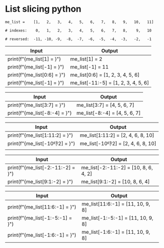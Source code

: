 # List slicing python

    me_list =    [1,   2,   3,   4,   5,   6,   7,   8,   9,   10,   11]

    # indexes:    0,   1,   2,   3,   4,   5,   6,   7,   8,    9,   10

    # reversed:  -11, -10, -9,  -8,  -7,  -6,  -5,  -4,  -3,   -2,   -1

| Input                       | Output                               |
|-----------------------------|--------------------------------------|
| print(f"{me_list[1] = }")   | me_list[1] = 2                       |
| print(f"{me_list[-1] = }")  | me_list[-1] = 11                     |
| print(f"{me_list[0:6] = }") | me_list[0:6] = [1, 2, 3, 4, 5, 6]    |
| print(f"{me_list[-1] = }")  | me_list[-11:-5] = [1, 2, 3, 4, 5, 6] |

|Input|Output|
|-|-|
|print(f"{me_list[3:7] = }")|me_list[3:7] = [4, 5, 6, 7]|
|print(f"{me_list[-8:-4] = }")|me_list[-8:-4] = [4, 5, 6, 7]|

|Input|Output|
|-|-|
|print(f"{me_list[1:11:2] = }")|me_list[1:11:2] = [2, 4, 6, 8, 10]|
|print(f"{me_list[-10:-1:2] = }")|me_list[-10:-1:2] = [2, 4, 6, 8, 10]|


| Input | Output |
|-------|--------|
|print(f"{me_list[-2:-11:-2] = }")|me_list[-2:-11:-2] = [10, 8, 6, 4, 2]|
|print(f"{me_list[9:1:-2] = }")|me_list[9:1:-2] = [10, 8, 6, 4]|



| Input | Output |
|-------|--------|
|print(f"{me_list[11:6:-1] = }")|me_list[11:6:-1] = [11, 10, 9, 8]|
|print(f"{me_list[-1:-5:-1] = }")|me_list[-1:-5:-1] = [11, 10, 9, 8]|
|print(f"{me_list[-1:6:-1] = }")|me_list[-1:6:-1] = [11, 10, 9, 8]|
